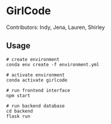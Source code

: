 # GirlCode 

Contributors: Indy, Jena, Lauren, Shirley 

## Usage

```
# create environment 
conda env create -f environment.yml

# activate environment
conda activate girlcode

# run frontend interface
npm start

# run backend database
cd backend
flask run
```
